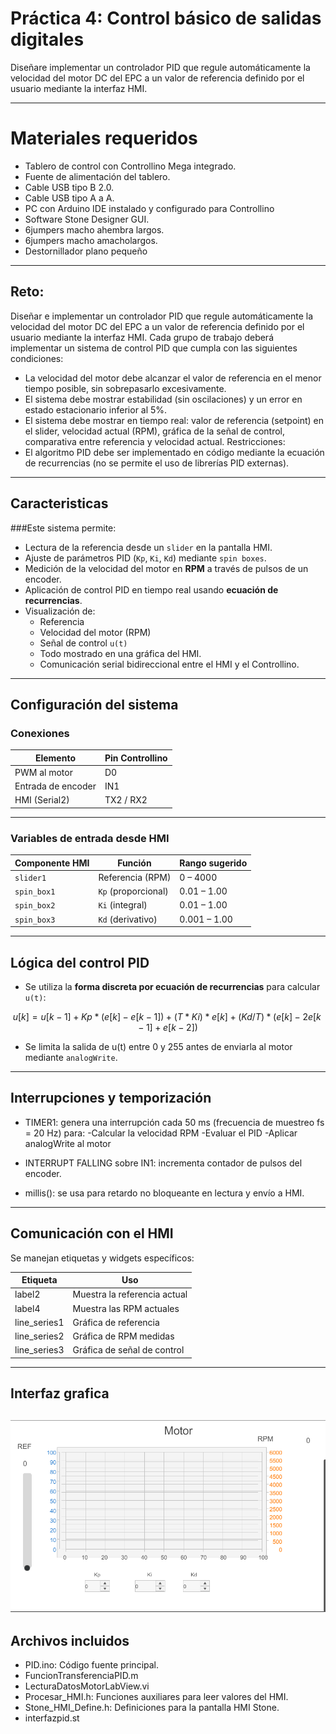 #  Práctica 4: Control básico de salidas digitales 
  Diseñare implementar un controlador PID que regule automáticamente la velocidad del motor DC del EPC a un valor de referencia definido por el usuario mediante la
 interfaz HMI.

---
# Materiales requeridos
 - Tablero de control con Controllino Mega integrado.
 - Fuente de alimentación del tablero.
 - Cable USB tipo B 2.0.
 - Cable USB tipo A a A.
 - PC con Arduino IDE instalado y configurado para Controllino
 - Software Stone Designer GUI.
 - 6jumpers macho ahembra largos.
 - 6jumpers macho amacholargos.
 - Destornillador plano pequeño
---
## Reto:
 Diseñar e implementar un controlador PID que regule automáticamente la velocidad
 del motor DC del EPC a un valor de referencia definido por el usuario mediante la
 interfaz HMI.
 Cada grupo de trabajo deberá implementar un sistema de control PID que cumpla
 con las siguientes condiciones:
 - La velocidad del motor debe alcanzar el valor de referencia en el menor
 tiempo posible, sin sobrepasarlo excesivamente.
 - El sistema debe mostrar estabilidad (sin oscilaciones) y un error en estado
 estacionario inferior al 5%.
 - El sistema debe mostrar en tiempo real: valor de referencia (setpoint) en el
 slider, velocidad actual (RPM), gráfica de la señal de control, comparativa
 entre referencia y velocidad actual.
 Restricciones:
 - El algoritmo PID debe ser implementado en código mediante la ecuación de
 recurrencias (no se permite el uso de librerías PID externas).

---
## Caracteristicas

###Este sistema permite:

- Lectura de la referencia desde un `slider` en la pantalla HMI.
- Ajuste de parámetros PID (`Kp`, `Ki`, `Kd`) mediante `spin boxes`.
- Medición de la velocidad del motor en **RPM** a través de pulsos de un encoder.
- Aplicación de control PID en tiempo real usando **ecuación de recurrencias**.
- Visualización de:
  - Referencia
  - Velocidad del motor (RPM)
  - Señal de control `u(t)`
  - Todo mostrado en una gráfica del HMI.
  - Comunicación serial bidireccional entre el HMI y el Controllino.
---
## Configuración del sistema

### Conexiones

| Elemento           | Pin Controllino  |
|--------------------|------------------|
| PWM al motor       | D0               |
| Entrada de encoder | IN1              |
| HMI (Serial2)      | TX2 / RX2        |

---

### Variables de entrada desde HMI

| Componente HMI | Función              | Rango sugerido |
|----------------|----------------------|----------------|
| `slider1`      | Referencia (RPM)     | 0 – 4000       |
| `spin_box1`    | `Kp` (proporcional)  | 0.01 – 1.00    |
| `spin_box2`    | `Ki` (integral)      | 0.01 – 1.00    |
| `spin_box3`    | `Kd` (derivativo)    | 0.001 – 1.00   |

---

## Lógica del control PID

- Se utiliza la **forma discreta por ecuación de recurrencias** para calcular `u(t)`:
  
```math
u[k] = u[k-1] + Kp * (e[k] - e[k-1]) + (T * Ki) * e[k] + (Kd / T) * (e[k] - 2e[k-1] + e[k-2]) 
```
- Se limita la salida de u(t) entre 0 y 255 antes de enviarla al motor mediante `analogWrite`.
--- 
## Interrupciones y temporización
- TIMER1: genera una interrupción cada 50 ms (frecuencia de muestreo fs = 20 Hz) para:
  -Calcular la velocidad RPM
  -Evaluar el PID
  -Aplicar analogWrite al motor

- INTERRUPT FALLING sobre IN1: incrementa contador de pulsos del encoder.
- millis(): se usa para retardo no bloqueante en lectura y envío a HMI.
---
## Comunicación con el HMI
Se manejan etiquetas y widgets específicos:

|Etiqueta	    | Uso                          |
|-------------|------------------------------|
|label2	      | Muestra la referencia actual |
|label4	      | Muestra las RPM actuales     |
|line_series1	| Gráfica de referencia        |
|line_series2	|Gráfica de RPM medidas        |
|line_series3	|Gráfica de señal de control   |

---
## Interfaz grafica

![interfaz grafica ](image.png)
---
## Archivos incluidos
- PID.ino: Código fuente principal.
- FuncionTransferenciaPID.m
- LecturaDatosMotorLabView.vi
- Procesar_HMI.h: Funciones auxiliares para leer valores del HMI.
-  Stone_HMI_Define.h: Definiciones para la pantalla HMI Stone.
-  interfazpid.st

